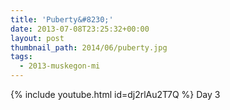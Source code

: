 ```yaml
---
title: 'Puberty&#8230;'
date: 2013-07-08T23:25:32+00:00
layout: post
thumbnail_path: 2014/06/puberty.jpg
tags:
  - 2013-muskegon-mi
---
```

{% include youtube.html id=dj2rlAu2T7Q %}
Day 3